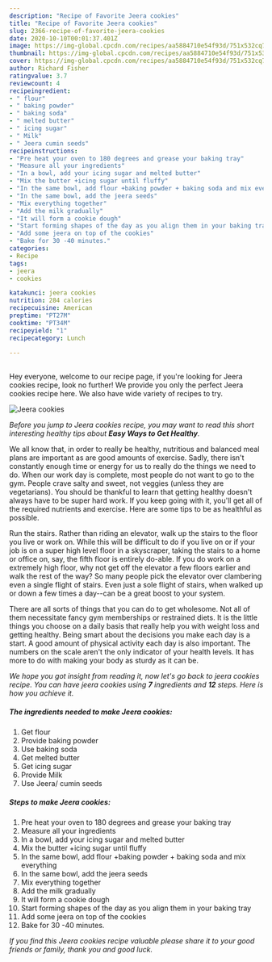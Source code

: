 ```yaml
---
description: "Recipe of Favorite Jeera cookies"
title: "Recipe of Favorite Jeera cookies"
slug: 2366-recipe-of-favorite-jeera-cookies
date: 2020-10-10T00:01:37.401Z
image: https://img-global.cpcdn.com/recipes/aa5884710e54f93d/751x532cq70/jeera-cookies-recipe-main-photo.jpg
thumbnail: https://img-global.cpcdn.com/recipes/aa5884710e54f93d/751x532cq70/jeera-cookies-recipe-main-photo.jpg
cover: https://img-global.cpcdn.com/recipes/aa5884710e54f93d/751x532cq70/jeera-cookies-recipe-main-photo.jpg
author: Richard Fisher
ratingvalue: 3.7
reviewcount: 4
recipeingredient:
- " flour"
- " baking powder"
- " baking soda"
- " melted butter"
- " icing sugar"
- " Milk"
- " Jeera cumin seeds"
recipeinstructions:
- "Pre heat your oven to 180 degrees and grease your baking tray"
- "Measure all your ingredients"
- "In a bowl, add your icing sugar and melted butter"
- "Mix the butter +icing sugar until fluffy"
- "In the same bowl, add flour +baking powder + baking soda and mix everything"
- "In the same bowl, add the jeera seeds"
- "Mix everything together"
- "Add the milk gradually"
- "It will form a cookie dough"
- "Start forming shapes of the day as you align them in your baking tray"
- "Add some jeera on top of the cookies"
- "Bake for 30 -40 minutes."
categories:
- Recipe
tags:
- jeera
- cookies

katakunci: jeera cookies 
nutrition: 284 calories
recipecuisine: American
preptime: "PT27M"
cooktime: "PT34M"
recipeyield: "1"
recipecategory: Lunch

---
```

<br>
Hey everyone, welcome to our recipe page, if you're looking for Jeera cookies recipe, look no further! We provide you only the perfect Jeera cookies recipe here. We also have wide variety of recipes to try.
<br>


![Jeera cookies](https://img-global.cpcdn.com/recipes/aa5884710e54f93d/751x532cq70/jeera-cookies-recipe-main-photo.jpg)

<i>Before you jump to Jeera cookies recipe, you may want to read this short interesting healthy tips about <strong>Easy Ways to Get Healthy</strong>.</i>

We all know that, in order to really be healthy, nutritious and balanced meal plans are important as are good amounts of exercise. Sadly, there isn't constantly enough time or energy for us to really do the things we need to do. When our work day is complete, most people do not want to go to the gym. People crave salty and sweet, not veggies (unless they are vegetarians). You should be thankful to learn that getting healthy doesn't always have to be super hard work. If you keep going with it, you'll get all of the required nutrients and exercise. Here are some tips to be as healthful as possible.

Run the stairs. Rather than riding an elevator, walk up the stairs to the floor you live or work on. While this will be difficult to do if you live on or if your job is on a super high level floor in a skyscraper, taking the stairs to a home or office on, say, the fifth floor is entirely do-able. If you do work on a extremely high floor, why not get off the elevator a few floors earlier and walk the rest of the way? So many people pick the elevator over clambering even a single flight of stairs. Even just a sole flight of stairs, when walked up or down a few times a day--can be a great boost to your system. 

There are all sorts of things that you can do to get wholesome. Not all of them necessitate fancy gym memberships or restrained diets. It is the little things you choose on a daily basis that really help you with weight loss and getting healthy. Being smart about the decisions you make each day is a start. A good amount of physical activity each day is also important. The numbers on the scale aren't the only indicator of your health levels. It has more to do with making your body as sturdy as it can be. 


<i>We hope you got insight from reading it, now let's go back to jeera cookies recipe. You can have jeera cookies using <strong>7</strong> ingredients and <strong>12</strong> steps. Here is how you achieve it.
</i>

##### The ingredients needed to make Jeera cookies:

1. Get  flour
1. Provide  baking powder
1. Use  baking soda
1. Get  melted butter
1. Get  icing sugar
1. Provide  Milk
1. Use  Jeera/ cumin seeds


##### Steps to make Jeera cookies:

1. Pre heat your oven to 180 degrees and grease your baking tray
1. Measure all your ingredients
1. In a bowl, add your icing sugar and melted butter
1. Mix the butter +icing sugar until fluffy
1. In the same bowl, add flour +baking powder + baking soda and mix everything
1. In the same bowl, add the jeera seeds
1. Mix everything together
1. Add the milk gradually
1. It will form a cookie dough
1. Start forming shapes of the day as you align them in your baking tray
1. Add some jeera on top of the cookies
1. Bake for 30 -40 minutes.


<i>If you find this Jeera cookies recipe valuable please share it to your good friends or family, thank you and good luck.</i>
